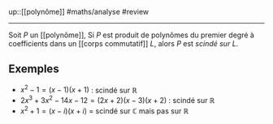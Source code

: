 up::[[polynôme]]
#maths/analyse #review 

----

Soit $P$ un [[polynôme]],
Si $P$ est produit de polynômes du premier degré à coefficients dans un [[corps commutatif]] $L$, alors $P$ est _scindé sur $L$_.


## Exemples

 - $x^{2} - 1 = (x - 1)(x + 1)$ : scindé sur $\mathbb{R}$
 - $2x^{3}+3x^{2}-14x-12 = (2x+2)(x - 3)(x+2)$ : scindé sur $\mathbb{R}$
 - $x^{2}+1 = (x-i)(x+i)$ = scindé sur $\mathbb{C}$ mais pas sur $\mathbb{R}$
